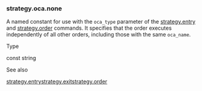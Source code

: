 ### strategy.oca.none

A named constant for use with the `oca_type` parameter of the [strategy.entry](#fun_strategy.entry) and [strategy.order](#fun_strategy.order) commands. It specifies that the order executes independently of all other orders, including those with the same `oca_name`.

Type

const string

See also

[strategy.entry](#fun_strategy.entry)[strategy.exit](#fun_strategy.exit)[strategy.order](#fun_strategy.order)
